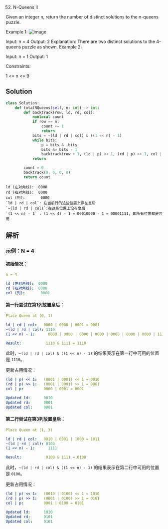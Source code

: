 52. N-Queens II


Given an integer n, return the number of distinct solutions to the n-queens puzzle.

 

Example 1:
![image](https://github.com/hinswhale/leetcode/assets/22999866/c251d39e-b56c-437d-b383-6b1a72197931)


Input: n = 4
Output: 2
Explanation: There are two distinct solutions to the 4-queens puzzle as shown.
Example 2:

Input: n = 1
Output: 1
 

Constraints:

1 <= n <= 9

## Solution 

```python
class Solution:
    def totalNQueens(self, n: int) -> int:
        def backtrack(row, ld, rd, col):
            nonlocal count
            if row == n:
                count += 1
                return
            bits = ~(ld | rd | col) & ((1 << n) - 1)
            while bits:
                p = bits & -bits
                bits &= bits - 1
                backtrack(row + 1, (ld | p) << 1, (rd | p) >> 1, col | p)
            return

        count = 0
        backtrack(0, 0, 0, 0)
        return count

```

```
ld (左对角线):  0000
rd (右对角线):  0000
col (列):       0000
`ld | rd | col`: 在当前行的这些位置上存在皇后
`~(ld | rd | col)`:在这些位置上没有皇后
`(1 << n) - 1` : (1 << 4) - 1 = 00010000 - 1 = 00001111, 即所有位置都是可用

```

## 解析

### 示例：N = 4

#### 初始情况：
```yaml
n = 4

ld (左对角线):  0000
rd (右对角线):  0000
col (列):       0000
```

#### 第一行尝试在第1列放置皇后：
```yaml
Place Queen at (0, 1)

ld | rd | col:   0000 | 0000 | 0001 = 0001
~(ld | rd | col): 1110
(1 << n) - 1:      0000 | 0000 | 0000 | 0000 | 0000 | 0000 | 0000 | 1111 = 1111

Result:           1110 & 1111 = 1110
```
此时，`~(ld | rd | col) & ((1 << n) - 1)` 的结果表示在第一行中可用的位置是 `1110`。

更新占用情况：
```yaml
(ld | p) << 1:   (0001 | 0001) << 1 = 0010
(rd | p) >> 1:   (0001 | 0001) >> 1 = 0001
col | p:         0000 | 0001 = 0001

Updated ld:      0010
Updated rd:      0001
Updated col:     0001
```

#### 第二行尝试在第3列放置皇后：
```yaml
Place Queen at (1, 3)

ld | rd | col:   0010 | 0001 | 1000 = 1011
~(ld | rd | col): 0100
(1 << n) - 1:      1111

Result:           0100 & 1111 = 0100
```
此时，`~(ld | rd | col) & ((1 << n) - 1)` 的结果表示在第二行中可用的位置是 `0100`。

更新占用情况：
```yaml
(ld | p) << 1:   (0010 | 0100) << 1 = 1010
(rd | p) >> 1:   (0001 | 0100) >> 1 = 0101
col | p:         0001 | 0100 = 0101

Updated ld:      1010
Updated rd:      0101
Updated col:     0101
```
```
